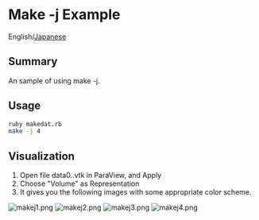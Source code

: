 # Make -j Example

English/[Japanese](README_ja.md)

## Summary

An sample of using make -j.

## Usage

```sh
ruby makedat.rb
make -j 4
```

## Visualization

1. Open file data0..vtk in ParaView, and Apply
2. Choose "Volume" as Representation
3. It gives you the following images with some appropriate color scheme.

![makej1.png](makej1.png)
![makej2.png](makej2.png)
![makej3.png](makej3.png)
![makej4.png](makej4.png)
